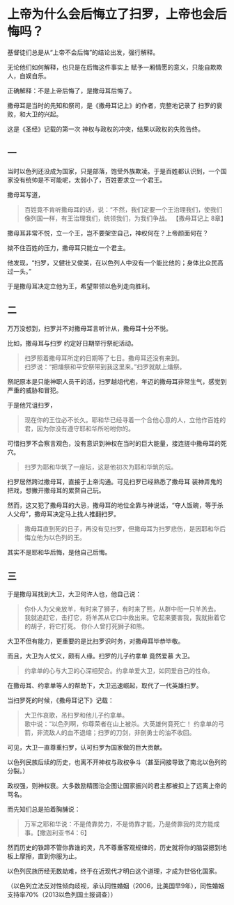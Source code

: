 # 上帝为什么会后悔立了扫罗，上帝也会后悔吗？

基督徒们总是从“上帝不会后悔”的结论出发，强行解释。

无论他们如何解释，也只是在后悔这件事实上 赋予一厢情愿的意义，只能自欺欺人，自娱自乐。



正确解释：不是上帝后悔了，是撒母耳后悔了。



撒母耳是当时的先知和祭司，是《撒母耳记上》的作者，完整地记录了 扫罗的衰败，和大卫的兴起。

这是《圣经》记载的第一次 神权与政权的冲突，结果以政权的失败告终。



## 一

当时以色列还没成为国家，只是部落，饱受外族欺凌。于是百姓都认识到，一个国家没有统帅是不可能呢，太弱小了，百姓要求立一个君王。

撒母耳写道，

> 百姓竟不肯听撒母耳的话，说：“不然，我们定要一个王治理我们，使我们像列国一样，有王治理我们，统领我们，为我们争战。 【撒母耳记上 8章】

撒母耳非常不悦，立一个王，岂不要架空自己，神权何在？上帝颜面何在？

拗不住百姓的压力，撒母耳只能立一个君主。

他发现，“扫罗，又健壮又俊美，在以色列人中没有一个能比他的；身体比众民高过一头。”

于是撒母耳决定立他为王，希望带领以色列走向胜利。



## 二

万万没想到，扫罗并不对撒母耳言听计从，撒母耳十分不悦。

比如，撒母耳与扫罗 约定好日期举行祭祀活动。

> 扫罗照着撒母耳所定的日期等了七日。撒母耳还没有来到。<br>
扫罗说：“把燔祭和平安祭带到我这里来。”扫罗就献上燔祭。

祭祀原本是只能神职人员干的活，扫罗越俎代庖，年迈的撒母耳非常生气，感觉到严重的威胁和冒犯。

于是他咒诅扫罗，

> 现在你的王位必不长久。耶和华已经寻着一个合他心意的人，立他作百姓的君，因为你没有遵守耶和华所吩咐你的。

可惜扫罗不会察言观色，没有意识到神权在当时的巨大能量，接连搓中撒母耳的死穴。

> 扫罗为耶和华筑了一座坛，这是他初次为耶和华筑的坛。

扫罗居然跨过撒母耳，直接于上帝沟通。可见扫罗已经熟悉了撒母耳 装神弄鬼的把戏，想撇开撒母耳的累赘自己玩。

然而，这又犯了撒母耳的大忌，撒母耳的地位全靠与神说话，“夺人饭碗，等于杀人父母”，撒母耳决定马上找人推翻扫罗。

> 撒母耳直到死的日子，再没有见扫罗，但撒母耳为扫罗悲伤，是因耶和华后悔立他为以色列的王。

其实不是耶和华后悔，是他自己后悔。



## 三

于是撒母耳找到大卫，大卫何许人也，他自己说：

> 你仆人为父亲放羊，有时来了狮子，有时来了熊，从群中衔一只羊羔去。
我就追赶它，击打它，将羊羔从它口中救出来。它起来要害我，我就揪着它的胡子，将它打死。
你仆人曾打死狮子和熊。

大卫不但有能力，更重要的是比扫罗识时务，对撒母耳毕恭毕敬。

而且，大卫为人仗义，颇有人缘。扫罗的儿子约拿单 竟然爱慕 大卫。

> 约拿单的心与大卫的心深相契合。约拿单爱大卫，如同爱自己的性命。

在撒母耳、约拿单等人的帮助下，大卫迅速崛起，取代了一代英雄扫罗。

当扫罗死的时候，《撒母耳记下》记载：

> 大卫作哀歌，吊扫罗和他儿子约拿单。<br>
> 歌中说：“以色列啊，你尊荣者在山上被杀。大英雄何竟死亡！
约拿单的弓箭，非流敌人的血不退缩；扫罗的刀剑，非剖勇士的油不收回。

可见，大卫一直尊重扫罗，认可扫罗为国家做的巨大贡献。



以色列民族后续的历史，也离不开神权与政权争斗（甚至间接导致了南北以色列的分裂。）

政权强，则神权衰。大多数励精图治企图让国家振兴的君主都被扣上了远离上帝的骂名。

而先知们总是拍着胸脯说：

> 万军之耶和华说：不是倚靠势力，不是倚靠才能，乃是倚靠我的灵方能成事。【撒迦利亚书4：6】

然而历史的铁蹄不管你靠谁的灵，凡不尊重客观规律的，历史就将你的脑袋摁到地板上摩擦，直到你服为止。

以色列民族历经无数劫难，终于在近现代才明白这个道理，才成为世俗化国家。

（以色列立法反对性倾向歧视，承认同性婚姻（2006，比美国早9年），同性婚姻支持率70%（2013以色列国土报调查））